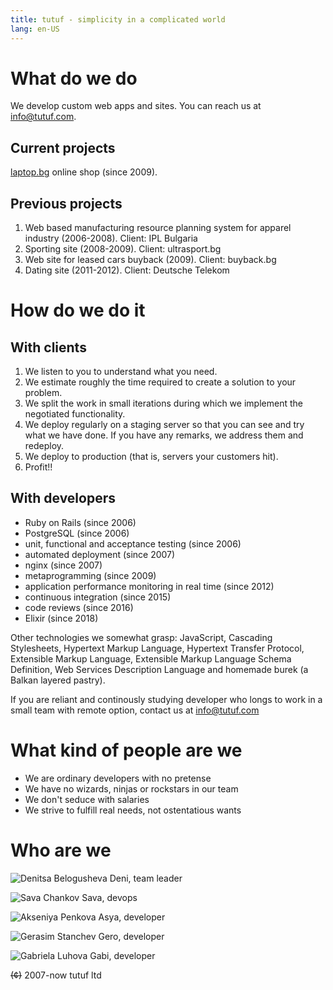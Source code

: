 ```yaml
---
title: tutuf - simplicity in a complicated world
lang: en-US
---
```


# What do we do

We develop custom web apps and sites. You can reach us at info@tutuf.com.

## Current projects
[laptop.bg](http://laptop.bg) online shop (since 2009).

## Previous projects
1. Web based manufacturing resource planning system for apparel industry (2006-2008). Client: IPL Bulgaria
2. Sporting site (2008-2009). Client: ultrasport.bg
3. Web site for leased cars buyback (2009). Client: buyback.bg
4. Dating site (2011-2012). Client: Deutsche Telekom

# How do we do it

## With clients
1. We listen to you to understand what you need.
1. We estimate roughly the time required to create a solution to your problem.
1. We split the work in small iterations during which we implement the negotiated functionality.
1. We deploy regularly on a staging server so that you can see and try what we have done. If you have any remarks, we address them and redeploy.
1. We deploy to production (that is, servers your customers hit).
1. Profit!!

## With developers
* Ruby on Rails (since  2006)
* PostgreSQL (since  2006)
* unit, functional and acceptance testing (since  2006)
* automated deployment (since  2007)
* nginx (since  2007)
* metaprogramming (since  2009)
* application performance monitoring in real time (since  2012)
* continuous integration (since  2015)
* code reviews (since  2016)
* Elixir (since  2018)

Other technologies we somewhat grasp: JavaScript, Cascading Stylesheets, Hypertext Markup Language, Hypertext Transfer Protocol, Extensible Markup Language, Extensible Markup Language Schema Definition, Web Services Description Language and homemade burek (a Balkan layered pastry).

If you are reliant and continously studying developer who longs to work in a small team with remote option, contact us at info@tutuf.com

# What kind of people are we
* We are ordinary developers with no pretense
* We have no wizards, ninjas or rockstars in our team
* We don't seduce with salaries
* We strive to fulfill real needs, not ostentatious wants

# Who are we
![Denitsa Belogusheva](images/deni.png)
Deni, team leader

![Sava Chankov](images/sava.png)
Sava, devops

![Akseniya Penkova](images/asya.png)
Asya, developer

![Gerasim Stanchev](images/gero.png)
Gero, developer

![Gabriela Luhova](images/gabi.png)
Gabi, developer

~~(¢)~~ 2007-now tutuf ltd
